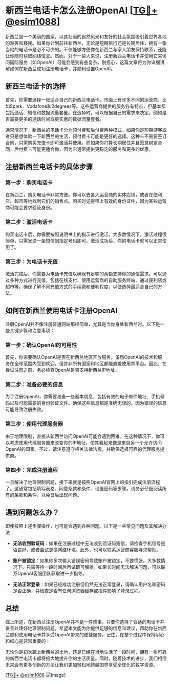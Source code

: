 # 新西兰电话卡怎么注册OpenAI [[TG💪+ @esim1088](https://t.me/s/esim1088)]

新西兰是一个美丽的国家，以其壮丽的自然风光和友好的社会氛围吸引着世界各地的游客和移民。如果你计划前往新西兰，无论是短期旅行还是长期居住，拥有一张当地的电话卡是必不可少的。不仅能够方便你在新西兰与家人朋友保持联系，还能让你随时获取网络信息。然而，对于一些人来说，注册新西兰电话卡并使用它来访问国际服务（如OpenAI）可能会感到有些复杂。别担心，这篇文章将为你详细讲解如何在新西兰成功注册电话卡，并顺利设置OpenAI。

## 新西兰电话卡的选择

首先，你需要选择一张适合自己的新西兰电话卡。市面上有许多不同的运营商，比如Spark、Vodafone和2degrees等。这些运营商提供的服务各有特点，但基本都包括通话、短信和数据流量套餐。在选择时，可以根据自己的需求来决定，例如是否需要更多的通话时间或更实惠的数据流量套餐。

通常情况下，新西兰的电话卡分为预付费和后付费两种模式。如果你是短期游客或者只是想体验一下新西兰的生活，预付费卡可能是更好的选择。这种卡不需要签订合同，只需购买充值卡即可激活并使用。而如果你打算长期居住并且愿意绑定合同，后付费卡可能更适合你，因为它通常提供更稳定的服务和更多的优惠。

## 注册新西兰电话卡的具体步骤

### 第一步：购买电话卡

在新西兰，购买电话卡非常方便。你可以去各大运营商的实体店铺，或者在便利店、超市等地找到它们的销售点。购买时记得带上有效的身份证件，因为某些运营商可能会要求验证身份。

### 第二步：激活电话卡

购买电话卡后，你需要按照说明书上的指示进行激活。大多数情况下，激活过程很简单，只需发送一条短信到指定号码即可。激活成功后，你的电话卡就可以正常使用了。

### 第三步：为电话卡充值

激活完成后，你需要为电话卡充值以确保有足够的余额支持你的通信需求。可以通过多种方式进行充值，包括在线支付、使用运营商的自助服务终端、通过便利店或超市等。确保了解不同充值方式的手续费和便利程度，以便选择最适合自己的方法。

## 如何在新西兰使用电话卡注册OpenAI

注册OpenAI并不像注册普通网站那样简单，尤其是当你身处新西兰时。以下是一些关键步骤和注意事项：

### 第一步：确认OpenAI的可用性

首先，你需要确认OpenAI是否在新西兰地区开放服务。虽然OpenAI的技术和服务在全球范围内受到欢迎，但并非所有国家和地区都能直接使用其平台。因此，在尝试注册之前，务必检查OpenAI是否支持新西兰IP地址。

### 第二步：准备必要的信息

为了注册OpenAI，你需要准备一些基本信息，包括有效的电子邮件地址、手机号码以及可能需要的身份验证文件。确保这些信息都是准确无误的，因为错误的信息可能导致注册失败。

### 第三步：使用代理服务器

由于地理限制，直接从新西兰访问OpenAI可能会遇到困难。在这种情况下，你可以考虑使用代理服务器来改变你的IP地址，使其看起来像是来自另一个允许访问OpenAI的国家。不过，请注意遵守相关法律法规，并确保选择可靠的代理服务提供商。

### 第四步：完成注册流程

一旦解决了地理限制问题，接下来就是按照OpenAI官网上的指引完成注册流程了。这通常包括填写表格、同意条款和条件、设置密码等步骤。请务必仔细阅读所有的条款和条件，以免日后出现问题。

## 遇到问题怎么办？

即使按照上述步骤操作，也可能会遇到各种问题。以下是一些常见问题及其解决办法：

- **无法收到验证码**：如果在注册过程中无法收到验证码短信，请检查手机信号是否良好，或者尝试更换网络环境。此外，也可以联系运营商客服寻求帮助。
  
- **账户被锁定**：如果你多次输入错误密码导致账户被锁定，不要慌张。大多数情况下，只需等待一段时间后再试即可解锁。如果长时间无法解决问题，可以联系OpenAI客服团队获取进一步指导。

- **无法正常登录**：如果已经成功注册但仍然无法正常登录，请确认用户名和密码是否正确，并检查是否有任何浏览器缓存或插件影响了登录过程。

## 总结

综上所述，在新西兰注册OpenAI并不是一件难事，只要你选择了合适的电话卡并妥善处理好地理限制问题。希望本文能为你提供足够的信息和建议，帮助你在新西兰顺利使用电话卡并享受OpenAI带来的便捷服务。记住，在整个过程中保持耐心和细心是非常重要的！

无论你是初次踏上新西兰的土地，还是已经在当地生活了一段时间，拥有一张可靠的新西兰电话卡都将极大地提升你的生活质量。同时，随着技术的进步，我们相信未来会有更多创新的方法让我们更加轻松地跨越国界享受全球化的数字资源。

[[TG💪+ @esim1088](https://t.me/s/esim1088) ![Image](https://i.postimg.cc/4NQfJmqS/Snipaste-2025-05-13-00-14-12.png)]